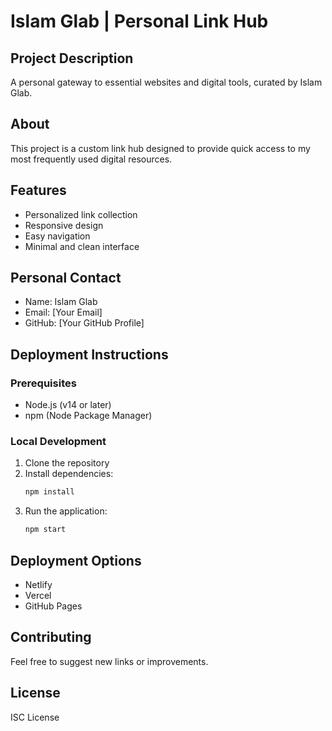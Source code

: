 # Islam Glab | Personal Link Hub

## Project Description
A personal gateway to essential websites and digital tools, curated by Islam Glab.

## About
This project is a custom link hub designed to provide quick access to my most frequently used digital resources.

## Features
- Personalized link collection
- Responsive design
- Easy navigation
- Minimal and clean interface

## Personal Contact
- Name: Islam Glab
- Email: [Your Email]
- GitHub: [Your GitHub Profile]

## Deployment Instructions

### Prerequisites
- Node.js (v14 or later)
- npm (Node Package Manager)

### Local Development
1. Clone the repository
2. Install dependencies:
   ```bash
   npm install
   ```
3. Run the application:
   ```bash
   npm start
   ```

## Deployment Options
- Netlify
- Vercel
- GitHub Pages

## Contributing
Feel free to suggest new links or improvements.

## License
ISC License

